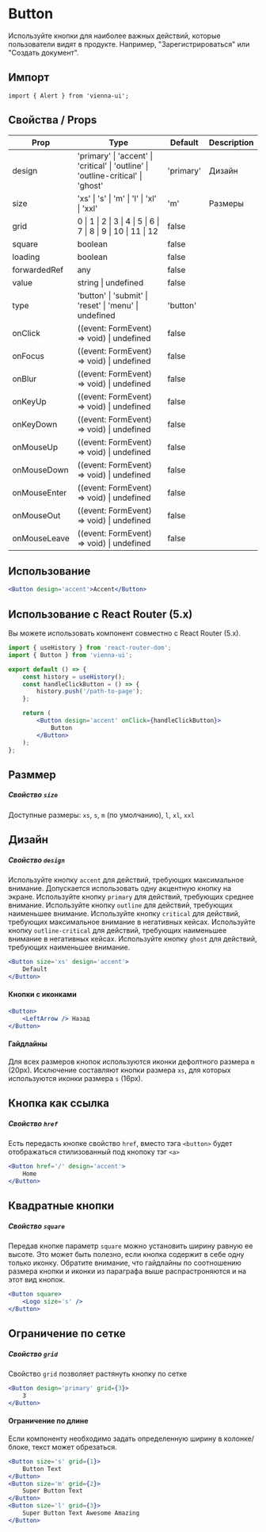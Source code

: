 # Button

Используйте кнопки для наиболее важных действий, которые пользователи видят в продукте. Например, "Зарегистрироваться" или "Создать документ".

## Импорт

```
import { Alert } from 'vienna-ui';
```

## Свойства / Props

| Prop | Type | Default | Description |
| --- | --- | --- | --- |
| design | 'primary' \| 'accent' \| 'critical' \| 'outline' \| 'outline-critical' \| 'ghost' | 'primary' | Дизайн |
| size | 'xs' \| 's' \| 'm' \| 'l' \| 'xl' \| 'xxl' | 'm' | Размеры |
| grid | 0 \| 1 \| 2 \| 3 \| 4 \| 5 \| 6 \| 7 \| 8 \| 9 \| 10 \| 11 \| 12 | false |
| square | boolean | false |
| loading | boolean | false |
| forwardedRef | any | false |
| value | string \| undefined | false |
| type | 'button' \| 'submit' \| 'reset' \| 'menu' \| undefined | 'button' |
| onClick | ((event: FormEvent) => void) \| undefined | false |
| onFocus | ((event: FormEvent) => void) \| undefined | false |
| onBlur | ((event: FormEvent) => void) \| undefined | false |
| onKeyUp | ((event: FormEvent) => void) \| undefined | false |
| onKeyDown | ((event: FormEvent) => void) \| undefined | false |
| onMouseUp | ((event: FormEvent) => void) \| undefined | false |
| onMouseDown | ((event: FormEvent) => void) \| undefined | false |
| onMouseEnter | ((event: FormEvent) => void) \| undefined | false |
| onMouseOut | ((event: FormEvent) => void) \| undefined | false |
| onMouseLeave | ((event: FormEvent) => void) \| undefined | false |

## Использование

```jsx
<Button design='accent'>Accent</Button>
```

## Использование с React Router (5.x)

Вы можете использовать компонент совместно с React Router (5.x).

```jsx
import { useHistory } from 'react-router-dom';
import { Button } from 'vienna-ui';

export default () => {
    const history = useHistory();
    const handleClickButton = () => {
        history.push('/path-to-page');
    };

    return (
        <Button design='accent' onClick={handleClickButton}>
            Button
        </Button>
    );
};
```

## Разммер

##### Свойство `size`

Доступные размеры: `xs`, `s`, `m` (по умолчанию), `l`, `xl`, `xxl`

## Дизайн

##### Свойство `design`

Используйте кнопку `accent` для действий, требующих максимальное внимание. Допускается использовать одну акцентную кнопку на экране. Используйте кнопку `primary` для действий, требующих среднее внимание. Используйте кнопку `outline` для действий, требующих наименьшее внимание. Используйте кнопку `critical` для действий, требующих максимальное внимание в негативных кейсах. Используйте кнопку `outline-critical` для действий, требующих наименьшее внимание в негативных кейсах. Используйте кнопку `ghost` для действий, требующих наименьшее внимание.

```jsx
<Button size='xs' design='accent'>
    Default
</Button>
```

#### Кнопки с иконками

```jsx
<Button>
    <LeftArrow /> Назад
</Button>
```

#### Гайдлайны

Для всех размеров кнопок используются иконки дефолтного размера `m` (20px). Исключение составляют кнопки размера `xs`, для которых используются иконки размера `s` (16px).

## Кнопка как ссылка

##### Свойство `href`

Есть передасть кнопке свойство `href`, вместо тэга `<button>` будет отображаться стилизованный под кнопоку тэг `<a>`

```jsx
<Button href='/' design='accent'>
    Home
</Button>
```

## Квадратные кнопки

##### Свойство `square`

Передав кнопке параметр `square` можно установить ширину равную ее высоте. Это может быть полезно, если кнопка содержит в себе одну только иконку. Обратите внимание, что гайдлайны по соотношению размера кнопки и иконки из параграфа выше распрастроняются и на этот вид кнопок.

```jsx
<Button square>
    <Logo size='s' />
</Button>
```

## Ограничение по сетке

##### Свойство `grid`

Свойство `grid` позволяет растянуть кнопку по сетке

```jsx
<Button design='primary' grid={3}>
    3
</Button>
```

#### Ограничение по длине

Если компоненту необходимо задать определенную ширину в колонке/блоке, текст может обрезаться.

```jsx
<Button size='s' grid={1}>
    Button Text
</Button>
<Button size='m' grid={2}>
    Super Button Text
</Button>
<Button size='l' grid={3}>
    Super Button Text Awesome Amazing
</Button>
```
